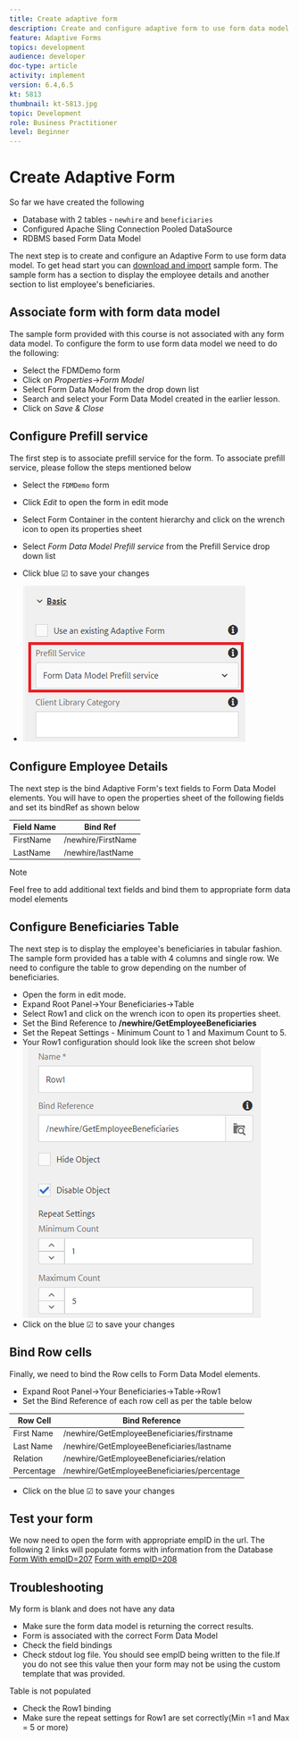```yaml
---
title: Create adaptive form
description: Create and configure adaptive form to use form data model's prefill service
feature: Adaptive Forms
topics: development
audience: developer
doc-type: article
activity: implement
version: 6.4,6.5
kt: 5813
thumbnail: kt-5813.jpg
topic: Development
role: Business Practitioner
level: Beginner
---
```


# Create Adaptive Form

So far we have created the following

* Database with 2 tables - `newhire` and `beneficiaries`
* Configured Apache Sling Connection Pooled DataSource 
* RDBMS based Form Data Model

 The next step is to create and configure an Adaptive Form to use form data model.  To get head start you can [download and import](assets/fdm-demo-af.zip) sample form. The sample form has a section to display the employee details and another section to list employee's beneficiaries.
 
## Associate form with form data model

  The sample form provided with this course is not associated with any form data model. To configure the form to use form data model we need to do the following:

* Select the FDMDemo form
* Click on _Properties_->_Form Model_
* Select Form Data Model from the drop down list
* Search and select your Form Data Model created in the earlier lesson.
* Click on _Save & Close_

## Configure Prefill service

The first step is to associate prefill service for the form. To associate prefill service, please follow the steps mentioned below

* Select the `FDMDemo` form
* Click _Edit_ to open the form in edit mode
* Select Form Container in the content hierarchy and click on the wrench icon to open its properties sheet
* Select _Form Data Model Prefill service_ from the Prefill Service drop down list
* Click blue &#9745; to save your changes

* ![prefill-service](assets/fdm-prefill.png)

## Configure Employee Details

The next step is the bind Adaptive Form's text fields to Form Data Model elements. You will have to open the properties sheet of the following fields and set its bindRef as shown below


| Field Name | Bind Ref           |
|------------|--------------------|
| FirstName  | /newhire/FirstName |
| LastName   | /newhire/lastName  |

>[!NOTE]
>
>Feel free to add additional text fields and bind them to appropriate form data model elements

## Configure Beneficiaries Table

The next step is to display the employee's beneficiaries in tabular fashion. The sample form provided has a table with 4 columns and single row. We need to configure the table to grow depending on the number of beneficiaries.

* Open the form in edit mode.
* Expand Root Panel->Your Beneficiaries->Table
* Select Row1 and click on the wrench icon to open its properties sheet.
* Set the Bind Reference to **/newhire/GetEmployeeBeneficiaries**
* Set the Repeat Settings -  Minimum Count to 1 and Maximum Count to 5. 
* Your Row1 configuration should look like the screen shot below
![row-configure](assets/configure-row.PNG)
* Click on the blue &#9745; to save your changes

## Bind Row cells

Finally, we need to bind the Row cells to Form Data Model elements.

* Expand Root Panel->Your Beneficiaries->Table->Row1
* Set the Bind Reference of each row cell as per the table below

| Row Cell   | Bind Reference                               |
|------------|----------------------------------------------|
| First Name | /newhire/GetEmployeeBeneficiaries/firstname  |
| Last Name  | /newhire/GetEmployeeBeneficiaries/lastname   |
| Relation   | /newhire/GetEmployeeBeneficiaries/relation   |
| Percentage | /newhire/GetEmployeeBeneficiaries/percentage |

* Click on the blue &#9745; to save your changes

## Test your form

We now need to open the form with appropriate empID in the url. The following 2 links will populate forms with information from the Database
[Form With empID=207](http://localhost:4502/content/dam/formsanddocuments/fdmdemo/jcr:content?wcmmode=disabled&empID=207)
[Form with empID=208](http://localhost:4502/content/dam/formsanddocuments/fdmdemo/jcr:content?wcmmode=disabled&empID=208)

## Troubleshooting

My form is blank and does not have any data

* Make sure the form data model is returning the correct results.
* Form is associated with the correct Form Data Model
* Check the field bindings
* Check stdout log file. You should see empID being written to the file.If you do not see this value then your form may not be using the custom template that was provided. 

Table is not populated

* Check the Row1 binding
* Make sure the repeat settings for Row1 are set correctly(Min =1 and Max = 5 or more)

